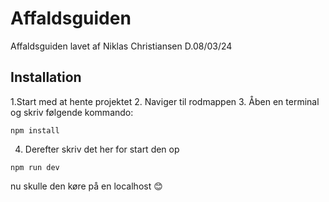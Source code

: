 # Affaldsguiden
 Affaldsguiden lavet af Niklas Christiansen D.08/03/24

 ## Installation
 1.Start med at hente projektet
 2. Naviger til rodmappen
 3. Åben en terminal og skriv følgende kommando:
 ```
npm install
```
4. Derefter skriv det her for start den op
```
npm run dev
```
nu skulle den køre på en localhost 😊

